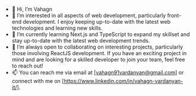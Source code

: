 - 👋 Hi, I’m Vahagn
- 👀 I’m interested in all aspects of web development, particularly front-end development. I enjoy keeping up-to-date with the latest web technologies and learning new skills.
- 🌱 I’m currently learning Next.js and TypeScript to expand my skillset and stay up-to-date with the latest web development trends.
- 💞️ I’m always open to collaborating on interesting projects, particularly those involving ReactJS development. If you have an exciting project in mind and are looking for a skilled developer to join your team, feel free to reach out!
- 📫 You can reach me via email at [vahagn91vardanyan@gmail.com] or connect with me on [https://www.linkedin.com/in/vahagn-vardanyan-it/].

<!---
VahagnV91/VahagnV91 is a ✨ special ✨ repository because its `README.md` (this file) appears on your GitHub profile.
You can click the Preview link to take a look at your changes.
--->
